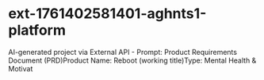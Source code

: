 # ext-1761402581401-aghnts1-platform
AI-generated project via External API - Prompt: Product Requirements Document (PRD)Product Name: Reboot (working title)Type: Mental Health &amp; Motivat
